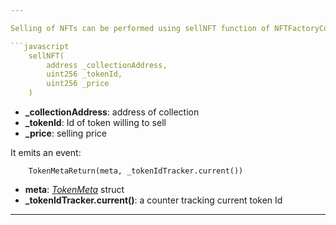 ```yaml
---

Selling of NFTs can be performed using sellNFT function of NFTFactoryContract contract.

```javascript
    sellNFT(
        address _collectionAddress,
        uint256 _tokenId,
        uint256 _price
    )
```

- **\_collectionAddress**: address of collection
- **\_tokenId**: Id of token willing to sell
- **\_price**: selling price

It emits an event:

```javascripts
    TokenMetaReturn(meta, _tokenIdTracker.current())
```

- **meta**: [_TokenMeta_](../Structs/3_TokenMeta.md) struct
- **\_tokenIdTracker.current()**: a counter tracking current token Id

---
```

